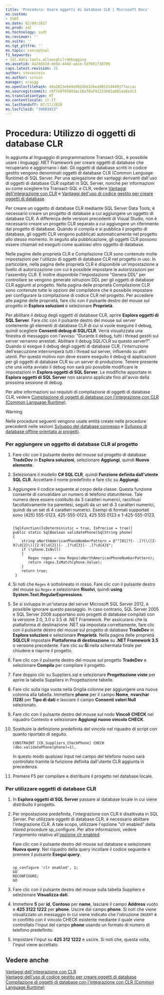 ```yaml
---
title: 'Procedura: Usare oggetti di database CLR | Microsoft Docs'
ms.custom:
- SSDT
ms.date: 02/09/2017
ms.prod: sql
ms.technology: ssdt
ms.reviewer: ''
ms.suite: ''
ms.tgt_pltfrm: ''
ms.topic: conceptual
f1_keywords:
- sql.data.tools.allowsqlclrdebugging
ms.assetid: 4a28d43d-eb5e-444d-aace-5df691f38709
caps.latest.revision: 21
author: stevestein
ms.author: sstein
manager: craigg
ms.openlocfilehash: d4a2823e644e002dbb326ea98531d449377accac
ms.sourcegitcommit: c8f7e9f05043ac10af8a742153e81ab81aa6a3c3
ms.translationtype: HT
ms.contentlocale: it-IT
ms.lasthandoff: 07/17/2018
ms.locfileid: "39083813"
---
```

# <a name="how-to-work-with-clr-database-objects"></a>Procedura: Utilizzo di oggetti di database CLR
In aggiunta al linguaggio di programmazione Transact\-SQL, è possibile usare i linguaggi .NET Framework per creare oggetti di database che recuperano e aggiornano i dati. Gli oggetti di database scritti in codice gestito vengono denominati oggetti di database CLR (Common Language Runtime) di SQL Server. Per una spiegazione dei vantaggi derivanti dall'uso di oggetti di database CLR ospitati in SQL Server, nonché per informazioni su come scegliere tra Transact\-SQL e CLR, vedere [Vantaggi dell'integrazione con CLR](http://msdn.microsoft.com/en-us/library/ms131045.aspx) e [Vantaggi dell'uso di codice gestito per creare oggetti di database](http://msdn.microsoft.com/en-us/library/k2e1fb36.aspx).  
  
Per creare un oggetto di database CLR mediante SQL Server Data Tools, è necessario creare un progetto di database a cui aggiungere un oggetto di database CLR. A differenza delle versioni precedenti di Visual Studio, non è necessario creare un progetto CLR separato a cui aggiungere un riferimento dal progetto di database. Quando si compila e si pubblica il progetto di database, gli oggetti CLR vengono pubblicati automaticamente nel progetto allo stesso momento. In seguito alla pubblicazione, gli oggetti CLR possono essere chiamati ed eseguiti come qualsiasi altro oggetto di database.  
  
Nelle pagine delle proprietà CLR e Compilazione CLR sono contenute molte impostazioni per l'utilizzo di oggetti di database CLR nel progetto in uso. In particolare, nella pagina delle proprietà CLR è disponibile un'impostazione a livello di autorizzazione con cui è possibile impostare le autorizzazioni per l'assembly CLR. È inoltre disponibile l'impostazione "Genera DDL" per controllare se vengono generate istruzioni DDL per gli oggetti di database CLR aggiunti al progetto. Nella pagina delle proprietà Compilazione CLR sono contenute tutte le opzioni del compilatore che è possibile impostare per configurare la compilazione di codice CLR nel progetto. Per accedere alle pagine delle proprietà, fare clic con il pulsante destro del mouse sul progetto in **Esplora soluzioni** e selezionare **Proprietà**.  
  
Per abilitare il debug degli oggetti di database CLR, aprire **Esplora oggetti di SQL Server**. Fare clic con il pulsante destro del mouse sul server contenente gli elementi di database CLR di cui si vuole eseguire il debug, quindi scegliere **Consenti debug di SQL/CLR**. Verrà visualizzata una finestra di messaggio con l'avviso: "Durante il debug, tutti i thread gestiti sul server verranno arrestati. Abilitare il debug SQL/CLR su questo server?". Quando si esegue il debug degli oggetti di database CLR, l'interruzione dell'esecuzione interromperà tutti i thread sul server, influendo su altri utenti. Per questo motivo non deve essere eseguito il debug di applicazioni per gli oggetti di database CLR su un server di produzione. Tenere presente che una volta avviato il debug non sarà più possibile modificare le impostazioni in **Esplora oggetti di SQL Server**. Le modifiche apportate in **Esplora oggetti di SQL Server** non saranno applicate fino all'avvio della prossima sessione di debug.  
  
Per altre informazioni sui requisiti di compilazione di oggetti di database CLR, vedere [Compilazione di oggetti di database con l'integrazione con CLR (Common Language Runtime)](http://msdn.microsoft.com/en-us/library/ms131046.aspx).  
  
> [!WARNING]  
> Nelle procedure seguenti vengono usate entità create nelle procedure precedenti nelle sezioni [Sviluppo del database connesso](../ssdt/connected-database-development.md) e [Sviluppo di database offline orientato ai progetti](../ssdt/project-oriented-offline-database-development.md).  
  
### <a name="to-add-a-clr-database-object-to-your-project"></a>Per aggiungere un oggetto di database CLR al progetto  
  
1.  Fare clic con il pulsante destro del mouse sul progetto di database **TradeDev** in **Esplora soluzioni**, selezionare **Aggiungi**, quindi **Nuovo elemento**.  
  
2.  Selezionare il modello **C# SQL CLR**, quindi **Funzione definita dall'utente SQL CLR**. Accettare il nome predefinito e fare clic su **Aggiungi**.  
  
3.  Aggiungere il codice seguente al corpo della classe. Questa funzione consente di convalidare un numero di telefono statunitense. Tale numero deve essere costituito da 3 caratteri numerici, racchiusi facoltativamente tra parentesi, seguiti da un set di 3 caratteri numerici, quindi da un set di 4 caratteri numerici. Esempi di formati supportati sono (425) 555-0123, 425-555-0123, 425 555 0123 e 1-425-555-0123.  
  
    ```  
  
    [SqlFunction(IsDeterministic = true, IsPrecise = true)]  
    public static SqlBoolean validatePhone(SqlString phone)  
    {  
        string aNorthAmericanPhoneNumberPattern = @"^[01]?[- .]?(\([2-9]\d{2}\)|[2-9]\d{2})[- .]?\d{3}[- .]?\d{4}$";  
        if (!phone.IsNull)  
        {  
           Regex regex = new Regex(aNorthAmericanPhoneNumberPattern);  
           return regex.IsMatch(phone.Value);  
        }  
        return true;  
     }  
    ```  
  
4.  Si noti che `Regex` è sottolineato in rosso. Fare clic con il pulsante destro del mouse su `Regex` e selezionare **Risolvi**, quindi **using System.Text.RegularExpressions**.  
  
5.  Se si sviluppa in un'istanza del server Microsoft SQL Server 2012, è possibile ignorare questo passaggio. In caso contrario, SQL Server 2005 e SQL Server 2008 supportano solo progetti di database compilati con la versione 2.0, 3.0 o 3.5 di .NET Framework. Per assicurarsi che la piattaforma di destinazione .NET sia impostata correttamente, fare clic con il pulsante destro del mouse sul progetto di database **TradeDev** in **Esplora soluzioni** e selezionare **Proprietà**. Nella pagina delle proprietà **SQLCLR** impostare **Piattaforma di destinazione** su **.NET Framework 3.5** o versione precedente. Fare clic su **Sì** nella schermata finale per chiudere e riaprire il progetto.  
  
6.  Fare clic con il pulsante destro del mouse sul progetto **TradeDev** e selezionare **Compila** per compilare il progetto.  
  
7.  Fare doppio clic su Suppliers.sql e selezionare **Progettazione viste** per aprire la tabella Suppliers in Progettazione tabelle.  
  
8.  Fare clic sulla riga vuota nella Griglia colonne per aggiungere una nuova colonna alla tabella. Immettere **phone** per il campo **Nome**, **nvarchar (128)** per **Tipo di dati** e lasciare il campo **Consenti valori Null** selezionato.  
  
9. Fare clic con il pulsante destro del mouse sul nodo **Vincoli CHECK** nel riquadro Contesto e selezionare **Aggiungi nuovo vincolo CHECK**.  
  
10. Sostituire la definizione predefinita del vincolo nel riquadro di script con quanto riportato di seguito.  
  
    ```  
    CONSTRAINT [CK_Suppliers_CheckPhone] CHECK (dbo.validatePhone(phone)=1),  
    ```  
  
    In questo modo qualsiasi input nel campo del telefono nuovo sarà controllato tramite la funzione definita dall'utente CLR aggiunta in precedenza.  
  
11. Premere F5 per compilare e distribuire il progetto nel database locale.  
  
### <a name="to-use-clr-database-objects"></a>Per utilizzare oggetti di database CLR  
  
1.  In **Esplora oggetti di SQL Server** passare al database locale in cui viene distribuito il progetto.  
  
2.  Per impostazione predefinita, l'integrazione con CLR è disattivata in SQL Server. Per utilizzare oggetti di database CLR, è necessario abilitare l'integrazione CLR. A tale scopo, utilizzare l'opzione "clr enabled" della stored procedure sp_configure. Per altre informazioni, vedere l'argomento relativo all'[opzione clr enabled](http://msdn.microsoft.com/en-us/library/ms131048.aspx).  
  
    Fare clic con il pulsante destro del mouse sul database e selezionare **Nuova query**. Nel riquadro della query incollare il codice seguente e premere il pulsante **Esegui query**.  
  
    ```  
  
    sp_configure 'clr enabled', 1;  
    GO  
    RECONFIGURE;  
    GO  
    ```  
  
3.  Fare clic con il pulsante destro del mouse sulla tabella Suppliers e selezionare **Visualizza dati**.  
  
4.  Immettere **5** per **id**, **Contoso** per **name**, lasciare il campo **Address** vuoto e **425 3122 1222** per **phone**. Uscire dal campo **phone**. Si noti che viene visualizzato un messaggio in cui viene indicato che l'istruzione `INSERT` è in conflitto con il vincolo CHECK esistente mediante il quale viene controllato l'input del campo **phone** usando un formato di numero di telefono predefinito.  
  
5.  Impostare l'input su **425 312 1222** e uscire. Si noti che, questa volta, l'input viene accettato.  
  
## <a name="see-also"></a>Vedere anche  
[Vantaggi dell'integrazione con CLR](http://msdn.microsoft.com/en-us/library/ms131045.aspx)  
[Vantaggi dell'uso di codice gestito per creare oggetti di database](http://msdn.microsoft.com/en-us/library/k2e1fb36.aspx)  
[Compilazione di oggetti di database con l'integrazione con CLR (Common Language Runtime)](http://msdn.microsoft.com/en-us/library/ms131046.aspx)  
  
